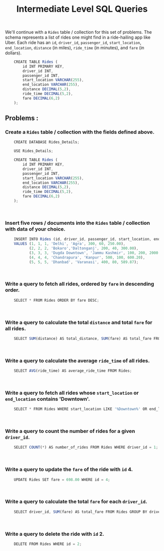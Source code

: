 <h1 align="center">Intermediate Level SQL Queries</h1>

<br>

We'll continue with a `Rides` table / collection for this set of problems. The schema represents a list of rides one might find in a ride-hailing app like Uber. Each ride has an `id`, `driver_id`, `passenger_id`, `start_location`, `end_location`, `distance` (in miles), `ride_time` (in minutes), and `fare` (in dollars).

```js
    CREATE TABLE Rides (
        id INT PRIMARY KEY,
        driver_id INT,
        passenger_id INT,
        start_location VARCHAR(255),
        end_location VARCHAR(255),
        distance DECIMAL(5,2),
        ride_time DECIMAL(5,2),
        fare DECIMAL(6,2)
    );
```

## Problems : 

### Create a `Rides` table / collection with the fields defined above.

```js
    CREATE DATABASE Rides_Details;

    USE Rides_Details;

    CREATE TABLE Rides (
        id INT PRIMARY KEY,
        driver_id INT,
        passenger_id INT,
        start_location VARCHAR(255),
        end_location VARCHAR(255),
        distance DECIMAL(5,2),
        ride_time DECIMAL(5,2),
        fare DECIMAL(6,2)
    );
```

<br>

### Insert five rows / documents into the `Rides` table / collection with data of your choice.

```js
    INSERT INTO Rides (id, driver_id, passenger_id, start_location, end_location, distance, ride_time, fare)
    VALUES (1, 1, 1, 'Delhi', 'Agra', 300, 60, 250.00),
           (2, 2, 2, 'Bokaro','Daltonganj', 200, 40, 300.00),
           (3, 3, 3, 'Dugda Downtown', 'Jammu Kashmir', 100, 200, 2000.85),
           (4, 4, 4, 'Chandrapura', 'Kanpur', 500, 100, 600.20),
           (5, 5, 5, 'Dhanbad', 'Varanasi', 400, 80, 589.87);
```

<br>

### Write a query to fetch all rides, ordered by `fare` in descending order.

```js
    SELECT * FROM Rides ORDER BY fare DESC;
```

<br>

###  Write a query to calculate the total `distance` and total `fare` for all rides.

```js
    SELECT SUM(distance) AS total_distance, SUM(fare) AS total_fare FROM Rides;
```

<br>

###  Write a query to calculate the average `ride_time` of all rides.

```js
    SELECT AVG(ride_time) AS average_ride_time FROM Rides;
```

<br>

### Write a query to fetch all rides whose `start_location` or `end_location` contains 'Downtown'.

```js
    SELECT * FROM Rides WHERE start_location LIKE '%Downtown%' OR end_location LIKE '%Downtown%';
```

<br>

### Write a query to count the number of rides for a given `driver_id`.

```js
    SELECT COUNT(*) AS number_of_rides FROM Rides WHERE driver_id = 1;
```

<br>

###  Write a query to update the `fare` of the ride with `id` 4.

```js
    UPDATE Rides SET fare = 698.00 WHERE id = 4;
```

<br>

### Write a query to calculate the total `fare` for each `driver_id`.

```js
    SELECT driver_id, SUM(fare) AS total_fare FROM Rides GROUP BY driver_id;
```

<br>

### Write a query to delete the ride with `id` 2.

```js
    DELETE FROM Rides WHERE id = 2;
```